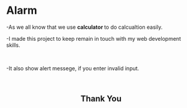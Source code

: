 # Alarm
 <p>-As we all know that we use <b>calculator </b>to do calcualtion easily.</p>
    <p>-I made this project to keep remain in touch with my web development skills.</p>
    <div>
        <img src="cal img/cal1.png" alt="">
        <img src="cal img/cal2.png" alt="">
    </div>
    <p>-It also show alert messege, if you enter invalid input.</p>
    <div>
        <img src="cal img/cal3.png" alt="">
        <img src="cal img/cal4.png" alt="">
    </div>
    <h2 style="text-align: center;">Thank You</h2>
